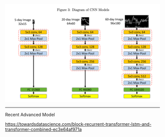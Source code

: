![](docs/files/project.png)

- - -

Recent Advanced Model

https://towardsdatascience.com/block-recurrent-transformer-lstm-and-transformer-combined-ec3e64af971a